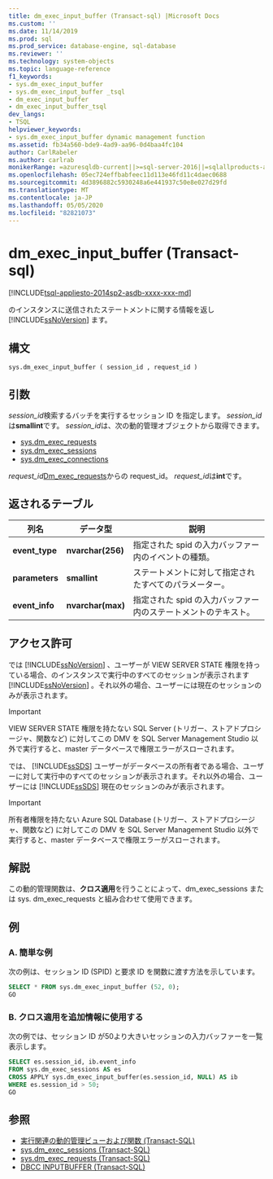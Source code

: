 ```yaml
---
title: dm_exec_input_buffer (Transact-sql) |Microsoft Docs
ms.custom: ''
ms.date: 11/14/2019
ms.prod: sql
ms.prod_service: database-engine, sql-database
ms.reviewer: ''
ms.technology: system-objects
ms.topic: language-reference
f1_keywords:
- sys.dm_exec_input_buffer
- sys.dm_exec_input_buffer _tsql
- dm_exec_input_buffer
- dm_exec_input_buffer_tsql
dev_langs:
- TSQL
helpviewer_keywords:
- sys.dm_exec_input_buffer dynamic management function
ms.assetid: fb34a560-bde9-4ad9-aa96-0d4baa4fc104
author: CarlRabeler
ms.author: carlrab
monikerRange: =azuresqldb-current||>=sql-server-2016||=sqlallproducts-allversions||>=sql-server-linux-2017||=azuresqldb-mi-current
ms.openlocfilehash: 05ec724effbabfeec11d113e46fd11c4daec0688
ms.sourcegitcommit: 4d3896882c5930248a6e441937c50e8e027d29fd
ms.translationtype: MT
ms.contentlocale: ja-JP
ms.lasthandoff: 05/05/2020
ms.locfileid: "82821073"
---
```

# <a name="sysdm_exec_input_buffer-transact-sql"></a>dm_exec_input_buffer (Transact-sql)

[!INCLUDE[tsql-appliesto-2014sp2-asdb-xxxx-xxx-md](../../includes/tsql-appliesto-2014sp2-asdb-xxxx-xxx-md.md)]

のインスタンスに送信されたステートメントに関する情報を返し [!INCLUDE[ssNoVersion](../../includes/ssnoversion-md.md)] ます。

## <a name="syntax"></a>構文

```
sys.dm_exec_input_buffer ( session_id , request_id )
```

## <a name="arguments"></a>引数

*session_id*検索するバッチを実行するセッション ID を指定します。 *session_id*は**smallint**です。 *session_id*は、次の動的管理オブジェクトから取得できます。

- [sys.dm_exec_requests](../../relational-databases/system-dynamic-management-views/sys-dm-exec-requests-transact-sql.md)
- [sys.dm_exec_sessions](../../relational-databases/system-dynamic-management-views/sys-dm-exec-sessions-transact-sql.md)
- [sys.dm_exec_connections](../../relational-databases/system-dynamic-management-views/sys-dm-exec-connections-transact-sql.md)

*request_id*[Dm_exec_requests](../../relational-databases/system-dynamic-management-views/sys-dm-exec-requests-transact-sql.md)からの request_id。 *request_id*は**int**です。

## <a name="table-returned"></a>返されるテーブル

|列名|データ型|説明|
|-----------------|---------------|-----------------|
|**event_type**|**nvarchar(256)**|指定された spid の入力バッファー内のイベントの種類。|
|**parameters**|**smallint**|ステートメントに対して指定されたすべてのパラメーター。|
|**event_info**|**nvarchar(max)**|指定された spid の入力バッファー内のステートメントのテキスト。|

## <a name="permissions"></a>アクセス許可

では [!INCLUDE[ssNoVersion](../../includes/ssnoversion-md.md)] 、ユーザーが VIEW SERVER STATE 権限を持っている場合、のインスタンスで実行中のすべてのセッションが表示されます [!INCLUDE[ssNoVersion](../../includes/ssnoversion-md.md)] 。それ以外の場合、ユーザーには現在のセッションのみが表示されます。

> [!IMPORTANT]
> VIEW SERVER STATE 権限を持たない SQL Server (トリガー、ストアドプロシージャ、関数など) に対してこの DMV を SQL Server Management Studio 以外で実行すると、master データベースで権限エラーがスローされます。

では、 [!INCLUDE[ssSDS](../../includes/sssds-md.md)] ユーザーがデータベースの所有者である場合、ユーザーに対して実行中のすべてのセッションが表示されます。それ以外の場合、ユーザーには [!INCLUDE[ssSDS](../../includes/sssds-md.md)] 現在のセッションのみが表示されます。

> [!IMPORTANT]
> 所有者権限を持たない Azure SQL Database (トリガー、ストアドプロシージャ、関数など) に対してこの DMV を SQL Server Management Studio 以外で実行すると、master データベースで権限エラーがスローされます。

## <a name="remarks"></a>解説

この動的管理関数は、**クロス適用**を行うことによって、dm_exec_sessions または sys. dm_exec_requests と組み合わせて使用できます。

## <a name="examples"></a>例

### <a name="a-simple-example"></a>A. 簡単な例

次の例は、セッション ID (SPID) と要求 ID を関数に渡す方法を示しています。

```sql
SELECT * FROM sys.dm_exec_input_buffer (52, 0);
GO
```

### <a name="b-using-cross-apply-to-additional-information"></a>B. クロス適用を追加情報に使用する

次の例では、セッション ID が50より大きいセッションの入力バッファーを一覧表示します。

```sql
SELECT es.session_id, ib.event_info
FROM sys.dm_exec_sessions AS es
CROSS APPLY sys.dm_exec_input_buffer(es.session_id, NULL) AS ib
WHERE es.session_id > 50;
GO
```

## <a name="see-also"></a>参照

- [実行関連の動的管理ビューおよび関数 &#40;Transact-SQL&#41;](../../relational-databases/system-dynamic-management-views/execution-related-dynamic-management-views-and-functions-transact-sql.md)
- [sys.dm_exec_sessions &#40;Transact-SQL&#41;](../../relational-databases/system-dynamic-management-views/sys-dm-exec-sessions-transact-sql.md)
- [sys.dm_exec_requests &#40;Transact-SQL&#41;](../../relational-databases/system-dynamic-management-views/sys-dm-exec-requests-transact-sql.md)
- [DBCC INPUTBUFFER &#40;Transact-SQL&#41;](../../t-sql/database-console-commands/dbcc-inputbuffer-transact-sql.md)
